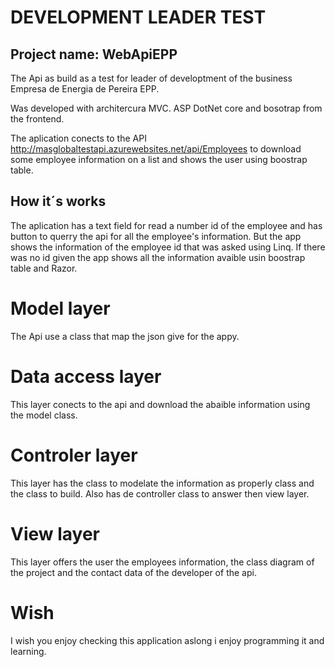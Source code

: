 # DEVELOPMENT LEADER TEST
## Project name: WebApiEPP

The Api as build as a test for leader of developtment of the business Empresa de Energia de Pereira EPP.

Was developed with architercura MVC. ASP DotNet core and bosotrap from the frontend.

The aplication conects to the API http://masglobaltestapi.azurewebsites.net/api/Employees
to download some employee information on a list and shows the user using boostrap table. 

## How it´s works
The aplication has a text field for read a number id of the employee and has button to querry the api
for all the employee's information. But the app shows the information of the employee id that was asked using Linq. If there was no id given the app shows all the information avaible usin boostrap table and Razor.

# Model layer
The Api use a class that map the json give for the appy.

# Data access layer
This layer conects to the api and download the abaible information using the model class.

# Controler layer
This layer has the class to modelate the information as properly class and the class to build.
Also has de controller class to answer then view layer.

# View layer
This layer offers the user the employees information, the class diagram of the project and the contact data of the developer of the api.  

# Wish
I wish you enjoy checking this application aslong i enjoy programming it and learning.